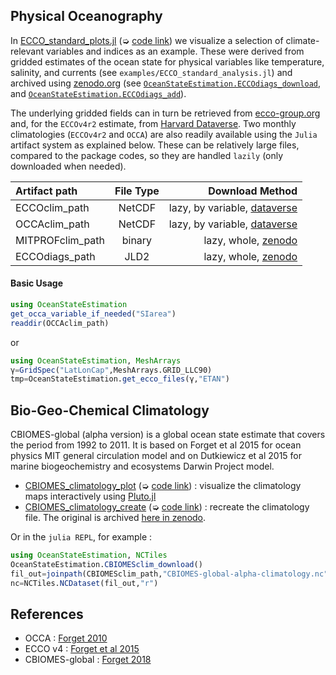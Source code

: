 
## Physical Oceanography

In [ECCO\_standard\_plots.jl](ECCO_standard_plots.html) (➭ [code link](https://raw.githubusercontent.com/gaelforget/OceanStateEstimation.jl/master/examples/ECCO_standard_plots.jl)) we visualize a selection of climate-relevant variables and indices as an example. These were derived from gridded estimates of the ocean state for physical variables like temperature, salinity, and currents (see `examples/ECCO_standard_analysis.jl`) and archived using [zenodo.org](https://zenodo.org) (see [`OceanStateEstimation.ECCOdiags_download`](@ref), and [`OceanStateEstimation.ECCOdiags_add`](@ref)).

The underlying gridded fields can in turn be retrieved from [ecco-group.org](https://ecco-group.org/products.htm) and, for the `ECCOv4r2` estimate, from [Harvard Dataverse](https://dataverse.harvard.edu). Two monthly climatologies (`ECCOv4r2` and `OCCA`) are also readily available using the `Julia` artifact system as explained below. These can be relatively large files, compared to the package codes, so they are handled `lazily` (only downloaded when needed). 

| Artifact path | File Type  | Download Method |
|:----------------|:----------------:|-----------------:|
| ECCOclim_path             | NetCDF              | lazy, by variable, [dataverse](https://dataverse.harvard.edu/dataverse/ECCO?q=&types=dataverses&sort=dateSort&order=desc&page=1) |
| OCCAclim_path             | NetCDF              |lazy, by variable, [dataverse](https://dataverse.harvard.edu/dataset.xhtml?persistentId=doi:10.7910/DVN/RNXA2A) |
| MITPROFclim_path             | binary    | lazy, whole, [zenodo](https://zenodo.org/record/5101243#.YXiEci1h1qs) |
| ECCOdiags_path             | JLD2    | lazy, whole, [zenodo](https://zenodo.org/record/5773401#.YbQmhS1h3Pg) |

#### Basic Usage

```julia
using OceanStateEstimation
get_occa_variable_if_needed("SIarea")
readdir(OCCAclim_path)
```

or 

```julia
using OceanStateEstimation, MeshArrays
γ=GridSpec("LatLonCap",MeshArrays.GRID_LLC90)
tmp=OceanStateEstimation.get_ecco_files(γ,"ETAN")
```

## Bio-Geo-Chemical Climatology

CBIOMES-global (alpha version) is a global ocean state estimate that covers the period from 1992 to 2011. It is based on Forget et al 2015 for ocean physics MIT general circulation model and on Dutkiewicz et al 2015 for marine biogeochemistry and ecosystems Darwin Project model.

- [CBIOMES\_climatology\_plot](CBIOMES_climatology_plot.html) (➭ [code link](https://raw.githubusercontent.com/gaelforget/OceanStateEstimation.jl/master/examples/CBIOMES_climatology_plot.jl)) : visualize the climatology maps interactively using [Pluto.jl](https://github.com/fonsp/Pluto.jl/wiki/🔎-Basic-Commands-in-Pluto)
- [CBIOMES\_climatology\_create](https://gaelforget.github.io/OceanStateEstimation.jl/v0.1.13/examples/CBIOMES_model_climatogy.html) (➭ [code link](https://raw.githubusercontent.com/gaelforget/OceanStateEstimation.jl/master/examples/CBIOMES_climatology_create.jl)) : recreate the climatology file. The original is archived [here in zenodo](https://doi.org/10.5281/zenodo.5598417).

Or in the `julia REPL`, for example :

```julia
using OceanStateEstimation, NCTiles
OceanStateEstimation.CBIOMESclim_download()
fil_out=joinpath(CBIOMESclim_path,"CBIOMES-global-alpha-climatology.nc")
nc=NCTiles.NCDataset(fil_out,"r")
```

## References

- OCCA : [Forget 2010]()
- ECCO v4 : [Forget et al 2015](https://gmd.copernicus.org/articles/8/3071/2015/)
- CBIOMES-global : [Forget 2018](https://zenodo.org/record/2653669#.YbwAUi1h0ow)
	